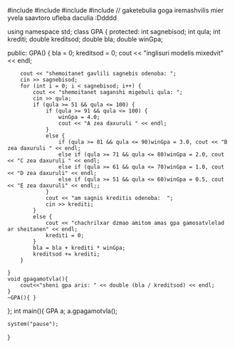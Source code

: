 #include <iostream>
#include <string>
#include <fstream>
#include <vector>
// gaketebulia goga iremashvilis mier yvela saavtoro ufleba daculia :Ddddd

using namespace std;
class GPA {
protected:
	int sagnebisod;
	int qula;
	int krediti;
	double    kreditsod;
	double bla;
	double winGpa;

public:
	GPA() {
		bla = 0;
		kreditsod = 0;
		cout << "inglisuri modelis mixedvit" << endl;

		cout << "shemoitanet gavlili sagnebis odenoba: ";
		cin >> sagnebisod;
		for (int i = 0; i < sagnebisod; i++) {
			cout << "shemoitanet saganshi migebuli qula: ";
			cin >> qula;
			if (qula >= 51 && qula <= 100) {
				if (qula >= 91 && qula <= 100) {
					winGpa = 4.0;
					cout << "A zea daxuruli " << endl;
				}
				else {
					if (qula >= 81 && qula <= 90)winGpa = 3.0, cout << "B zea daxuruli " << endl;
					else if (qula >= 71 && qula <= 80)winGpa = 2.0, cout << "C zea daxuruli " << endl;
					else if (qula >= 61 && qula <= 70)winGpa = 1.0, cout << "D zea daxuruli" << endl;
					else if (qula >= 51 && qula <= 60)winGpa = 0.5, cout << "E zea daxuruli" << endl;;
				}
				cout << "am sagnis kreditis odenoba:  ";
				cin >> krediti;
			}
			else {
				cout << "chachrilxar dzmao amitom amas gpa gamosatvlelad ar sheitanen" << endl;
				krediti = 0;
			}
			bla = bla + krediti * winGpa;
			kreditsod += krediti;
		}

	}
	void gpagamotvla(){
		cout<<"sheni gpa aris: " << double (bla / kreditsod) << endl;
	}
	~GPA(){ }

};
int main(){
	GPA a;
	a.gpagamotvla();


	system("pause");
}
